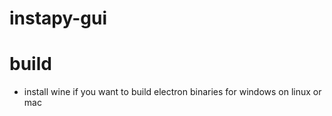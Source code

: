 # instapy-gui

# build

- install wine if you want to build electron binaries for windows on linux or mac
